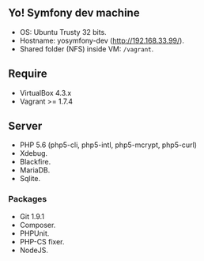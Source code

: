 Yo! Symfony dev machine
-----------------------
* OS: Ubuntu Trusty 32 bits.
* Hostname: yosymfony-dev (http://192.168.33.99/).
* Shared folder (NFS) inside VM: `/vagrant`.

## Require

* VirtualBox 4.3.x
* Vagrant >= 1.7.4 

## Server

* PHP 5.6 (php5-cli, php5-intl, php5-mcrypt, php5-curl)
* Xdebug.
* Blackfire.
* MariaDB.
* Sqlite.

### Packages

* Git 1.9.1
* Composer.
* PHPUnit.
* PHP-CS fixer.
* NodeJS.
